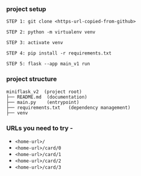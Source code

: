 ### project setup

```
STEP 1: git clone <https-url-copied-from-github>

STEP 2: python -m virtualenv venv

STEP 3: activate venv

STEP 4: pip install -r requirements.txt

STEP 5: flask --app main_v1 run

```

### project structure

```
miniflask_v2  (project root)
├── README.md  (documentation)
├── main.py    (entrypoint)
├── requirements.txt   (dependency management)
├── venv

```

### URLs you need to try -

- `<home-url>/`
- `<home-url>/card/0`
- `<home-url>/card/1`
- `<home-url>/card/2`
- `<home-url>/card/3`
